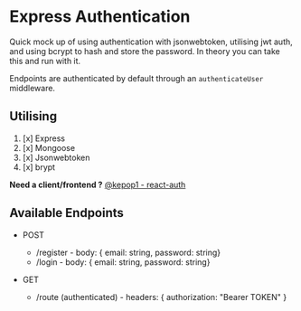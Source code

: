 # Express Authentication

Quick mock up of using authentication with jsonwebtoken, utilising jwt auth, and using bcrypt to hash and store the password. In theory you can take this and run with it.

Endpoints are authenticated by default through an `authenticateUser` middleware.

## Utilising

1. [x] Express
1. [x] Mongoose
1. [x] Jsonwebtoken
1. [x] brypt

**Need a client/frontend ?** [@kepop1 - react-auth]('https://github.com/kepop1/react-auth')

## Available Endpoints

- POST

  - /register - body: { email: string, password: string}
  - /login - body: { email: string, password: string}

- GET
  - /route (authenticated) - headers: { authorization: "Bearer TOKEN" }
